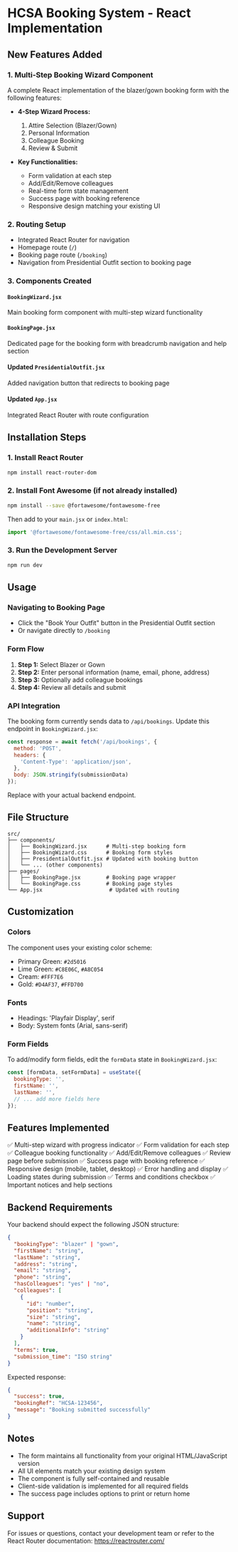 # HCSA Booking System - React Implementation

## New Features Added

### 1. Multi-Step Booking Wizard Component
A complete React implementation of the blazer/gown booking form with the following features:

- **4-Step Wizard Process:**
  1. Attire Selection (Blazer/Gown)
  2. Personal Information
  3. Colleague Booking
  4. Review & Submit

- **Key Functionalities:**
  - Form validation at each step
  - Add/Edit/Remove colleagues
  - Real-time form state management
  - Success page with booking reference
  - Responsive design matching your existing UI

### 2. Routing Setup
- Integrated React Router for navigation
- Homepage route (`/`)
- Booking page route (`/booking`)
- Navigation from Presidential Outfit section to booking page

### 3. Components Created

#### `BookingWizard.jsx`
Main booking form component with multi-step wizard functionality

#### `BookingPage.jsx`
Dedicated page for the booking form with breadcrumb navigation and help section

#### Updated `PresidentialOutfit.jsx`
Added navigation button that redirects to booking page

#### Updated `App.jsx`
Integrated React Router with route configuration

## Installation Steps

### 1. Install React Router
```bash
npm install react-router-dom
```

### 2. Install Font Awesome (if not already installed)
```bash
npm install --save @fortawesome/fontawesome-free
```

Then add to your `main.jsx` or `index.html`:
```javascript
import '@fortawesome/fontawesome-free/css/all.min.css';
```

### 3. Run the Development Server
```bash
npm run dev
```

## Usage

### Navigating to Booking Page
- Click the "Book Your Outfit" button in the Presidential Outfit section
- Or navigate directly to `/booking`

### Form Flow
1. **Step 1:** Select Blazer or Gown
2. **Step 2:** Enter personal information (name, email, phone, address)
3. **Step 3:** Optionally add colleague bookings
4. **Step 4:** Review all details and submit

### API Integration

The booking form currently sends data to `/api/bookings`. Update this endpoint in `BookingWizard.jsx`:

```javascript
const response = await fetch('/api/bookings', {
  method: 'POST',
  headers: {
    'Content-Type': 'application/json',
  },
  body: JSON.stringify(submissionData)
});
```

Replace with your actual backend endpoint.

## File Structure

```
src/
├── components/
│   ├── BookingWizard.jsx      # Multi-step booking form
│   ├── BookingWizard.css      # Booking form styles
│   ├── PresidentialOutfit.jsx # Updated with booking button
│   └── ... (other components)
├── pages/
│   ├── BookingPage.jsx        # Booking page wrapper
│   └── BookingPage.css        # Booking page styles
└── App.jsx                     # Updated with routing
```

## Customization

### Colors
The component uses your existing color scheme:
- Primary Green: `#2d5016`
- Lime Green: `#C8E06C`, `#A8C054`
- Cream: `#FFF7E6`
- Gold: `#D4AF37`, `#FFD700`

### Fonts
- Headings: 'Playfair Display', serif
- Body: System fonts (Arial, sans-serif)

### Form Fields
To add/modify form fields, edit the `formData` state in `BookingWizard.jsx`:

```javascript
const [formData, setFormData] = useState({
  bookingType: '',
  firstName: '',
  lastName: '',
  // ... add more fields here
});
```

## Features Implemented

✅ Multi-step wizard with progress indicator
✅ Form validation for each step
✅ Colleague booking functionality
✅ Add/Edit/Remove colleagues
✅ Review page before submission
✅ Success page with booking reference
✅ Responsive design (mobile, tablet, desktop)
✅ Error handling and display
✅ Loading states during submission
✅ Terms and conditions checkbox
✅ Important notices and help sections

## Backend Requirements

Your backend should expect the following JSON structure:

```json
{
  "bookingType": "blazer" | "gown",
  "firstName": "string",
  "lastName": "string",
  "address": "string",
  "email": "string",
  "phone": "string",
  "hasColleagues": "yes" | "no",
  "colleagues": [
    {
      "id": "number",
      "position": "string",
      "size": "string",
      "name": "string",
      "additionalInfo": "string"
    }
  ],
  "terms": true,
  "submission_time": "ISO string"
}
```

Expected response:

```json
{
  "success": true,
  "bookingRef": "HCSA-123456",
  "message": "Booking submitted successfully"
}
```

## Notes

- The form maintains all functionality from your original HTML/JavaScript version
- All UI elements match your existing design system
- The component is fully self-contained and reusable
- Client-side validation is implemented for all required fields
- The success page includes options to print or return home

## Support

For issues or questions, contact your development team or refer to the React Router documentation: https://reactrouter.com/
